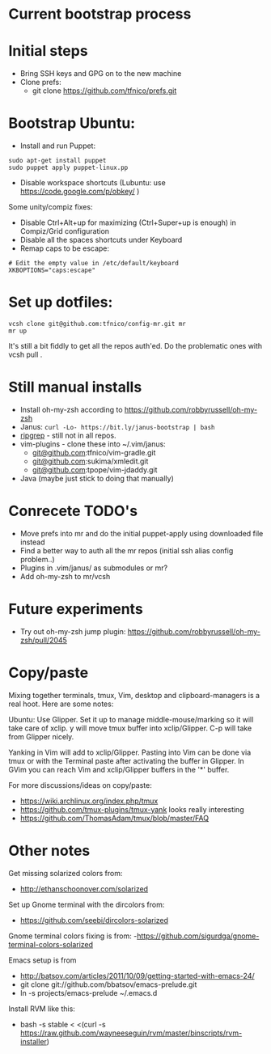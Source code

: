 Current bootstrap process
=========================

# Initial steps

* Bring SSH keys and GPG on to the new machine 
* Clone prefs:
    - git clone https://github.com/tfnico/prefs.git

# Bootstrap Ubuntu:

* Install and run Puppet:
```
sudo apt-get install puppet
sudo puppet apply puppet-linux.pp
```

* Disable workspace shortcuts (Lubuntu: use https://code.google.com/p/obkey/ )

Some unity/compiz fixes:

* Disable Ctrl+Alt+up for maximizing (Ctrl+Super+up is enough) in
  Compiz/Grid configuration
* Disable all the spaces shortcuts under Keyboard
* Remap caps to be escape:
```
# Edit the empty value in /etc/default/keyboard
XKBOPTIONS="caps:escape"
```

# Set up dotfiles:
```
vcsh clone git@github.com:tfnico/config-mr.git mr
mr up
```

It's still a bit fiddly to get all the repos auth'ed. Do the problematic ones with vcsh pull <repo name>.

Still manual installs
=====================

- Install oh-my-zsh according to https://github.com/robbyrussell/oh-my-zsh
- Janus: `curl -Lo- https://bit.ly/janus-bootstrap | bash`
- [ripgrep](https://github.com/BurntSushi/ripgrep) - still not in all repos.
- vim-plugins - clone these into ~/.vim/janus:
    - git@github.com:tfnico/vim-gradle.git
    - git@github.com:sukima/xmledit.git
    - git@github.com:tpope/vim-jdaddy.git
- Java (maybe just stick to doing that manually)

Conrecete TODO's
================

* Move prefs into mr and do the initial puppet-apply using downloaded file instead
* Find a better way to auth all the mr repos (initial ssh alias config problem..)
* Plugins in .vim/janus/ as submodules or mr?
* Add oh-my-zsh to mr/vcsh

Future experiments
==================
- Try out oh-my-zsh jump plugin: https://github.com/robbyrussell/oh-my-zsh/pull/2045

Copy/paste
==========
Mixing together terminals, tmux, Vim, desktop and clipboard-managers is
a real hoot. Here are some notes:

Ubuntu: Use Glipper. Set it up to manage middle-mouse/marking so it will
take care of xclip. y will move tmux buffer into xclip/Glipper. C-p will take
from Glipper nicely.

Yanking in Vim will add to xclip/Glipper. Pasting into Vim can be done via
tmux or with the Terminal paste after activating the buffer in Glipper.
In GVim you can reach Vim and xclip/Glipper buffers in the '\*'
buffer.

For more discussions/ideas on copy/paste:

* https://wiki.archlinux.org/index.php/tmux
* https://github.com/tmux-plugins/tmux-yank looks really interesting
* https://github.com/ThomasAdam/tmux/blob/master/FAQ


Other notes
===========

Get missing solarized colors from:
- http://ethanschoonover.com/solarized

Set up Gnome terminal with the dircolors from:
- https://github.com/seebi/dircolors-solarized

Gnome terminal colors fixing is from:
-https://github.com/sigurdga/gnome-terminal-colors-solarized

Emacs setup is from
- http://batsov.com/articles/2011/10/09/getting-started-with-emacs-24/
- git clone git://github.com/bbatsov/emacs-prelude.git
- ln -s projects/emacs-prelude ~/.emacs.d

Install RVM like this:
- bash -s stable < <(curl -s https://raw.github.com/wayneeseguin/rvm/master/binscripts/rvm-installer)

